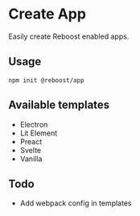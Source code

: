 # Create App
Easily create Reboost enabled apps.

## Usage
```shell
npm init @reboost/app
```

## Available templates
- Electron
- Lit Element
- Preact
- Svelte
- Vanilla

## Todo
- Add webpack config in templates
